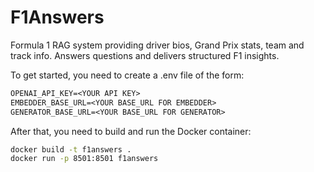 # F1Answers

Formula 1 RAG system providing driver bios, Grand Prix stats, team and track info.
Answers questions and delivers structured F1 insights.

To get started, you need to create a .env file of the form:

```txt
OPENAI_API_KEY=<YOUR API KEY>
EMBEDDER_BASE_URL=<YOUR BASE_URL FOR EMBEDDER>
GENERATOR_BASE_URL=<YOUR BASE_URL FOR GENERATOR>
```

After that, you need to build and run the Docker container:

```bash
docker build -t f1answers .
docker run -p 8501:8501 f1answers
```
